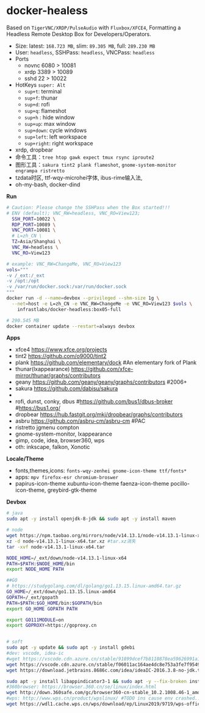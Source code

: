 # docker-healess

Based on `TigerVNC/XRDP/PulseAudio` with `Fluxbox/XFCE4`, Formatting a Headless Remote Desktop Box for Developers/Operators.

- Size: latest: `168.723 MB`, slim: `89.305 MB`, full: `289.230 MB`
- User: `headless`, SSHPass: `headless`, VNCPass: `headless`
- Ports
  - novnc 6080 > 10081
  - xrdp  3389 > 10089
  - sshd  22   > 10022
- HotKeys `super: Alt`
  - `sup+t`: terminal
  - `sup+f`: thunar
  - `sup+d`: rofi
  - `sup+q`: flameshot
  - `sup+h` : hide window
  - `sup+up`: max window
  - `sup+down`: cycle windows
  - `sup+left`: left workspace
  - `sup+right`: right workspace
- xrdp, dropbear
- 命令工具：`tree htop gawk expect tmux rsync iproute2`
- 图形工具：`sakura tint2 plank flameshot`, `gnome-system-monitor engrampa ristretto`
- tzdata时区, ttf-wqy-microhei字体, ibus-rime输入法,
- oh-my-bash, docker-dind
    
**Run**

```bash
# Caution: Please change the SSHPass when the Box started!!!
# ENV (default); VNC_RW=headless, VNC_RO=View123; 
  SSH_PORT=10022 \
  RDP_PORT=10089 \
  VNC_PORT=10081 \
  # L=zh_CN \ 
  TZ=Asia/Shanghai \
  VNC_RW=headless \
  VNC_RO=View123

# example: VNC_RW=ChangeMe, VNC_RO=View123
vols="""
-v /_ext:/_ext 
-v /opt:/opt 
-v /var/run/docker.sock:/var/run/docker.sock
"""
docker run -d --name=devbox --privileged --shm-size 1g \
  --net=host -e L=zh_CN -e VNC_RW=ChangeMe -e VNC_RO=View123 $vols \
    infrastlabs/docker-headless:box05-full

# 290.545 MB
docker container update --restart=always devbox
```
**Apps**

- xfce4 https://www.xfce.org/projects
- tint2 https://github.com/o9000/tint2
- plank https://github.com/elementary/dock #An elementary fork of Plank
- thunar(lxappearance) https://github.com/xfce-mirror/thunar/graphs/contributors
- geany https://github.com/geany/geany/graphs/contributors #2006+
- sakura https://github.com/dabisu/sakura
- 
- rofi, dunst, conky, dbus #https://github.com/bus1/dbus-broker #https://bus1.org/
- dropbear https://hub.fastgit.org/mkj/dropbear/graphs/contributors
- asbru https://github.com/asbru-cm/asbru-cm #PAC
- ristretto jgmenu compton
- gnome-system-monitor, lxappearance
- gimp, code, idea, browser360, wps
- oth: inkscape, falkon, Xonotic


**Locale/Theme**

- fonts,themes,icons: `fonts-wqy-zenhei gnome-icon-theme ttf/fonts*`
- apps: `mpv firefox-esr chromium-broswer`
- papirus-icon-theme xubuntu-icon-theme faenza-icon-theme pocillo-icon-theme, greybird-gtk-theme


**Devbox**

```bash
# java
sudo apt -y install openjdk-8-jdk && sudo apt -y install maven 

# node
wget https://npm.taobao.org/mirrors/node/v14.13.1/node-v14.13.1-linux-x64.tar.xz
xz -d node-v14.13.1-linux-x64.tar.xz #tar.xz消失
tar -xvf node-v14.13.1-linux-x64.tar

NODE_HOME=/_ext/down/node-v14.13.1-linux-x64
PATH=$PATH:$NODE_HOME/bin
export NODE_HOME PATH

##GO
# https://studygolang.com/dl/golang/go1.13.15.linux-amd64.tar.gz
GO_HOME=/_ext/down/go1.13.15.linux-amd64
GOPATH=/_ext/gopath
PATH=$PATH:$GO_HOME/bin:$GOPATH/bin
export GO_HOME GOPATH PATH

export GO111MODULE=on
export GOPROXY=https://goproxy.cn


# soft
sudo apt -y update && sudo apt -y install gdebi
#dev: vscode, idea-ic
#wget https://vscode.cdn.azure.cn/stable/91899dcef7b8110878ea59626991a18c8a6a1b3e/code_1.47.3-1595520028_amd64.deb
wget https://vscode.cdn.azure.cn/stable/f06011ac164ae4dc8e753a3fe7f9549844d15e35/code_1.37.1-1565886362_amd64.deb
wget https://download.jetbrains.8686c.com/idea/ideaIC-2016.3.8-no-jdk.tar.gz #just run ok: with openjdk8

sudo apt -y install libappindicator3-1 && sudo apt -y --fix-broken install #needed by browser360
#360browser: https://browser.360.cn/se/linux/index.html
wget http://down.360safe.com/gc/browser360-cn-stable_10.2.1008.46-1_amd64.deb
#wps: http://www.wps.cn/product/wpslinux/ #TODO ins cause env crashed..
wget https://wdl1.cache.wps.cn/wps/download/ep/Linux2019/9719/wps-office_11.1.0.9719_amd64.deb
```
